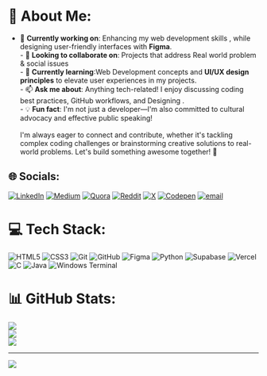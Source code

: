 # 💫 About Me:
- 🌱 **Currently working on**: Enhancing my web development skills , while designing user-friendly interfaces with **Figma**.<br>- 🤝 **Looking to collaborate on**: Projects that address Real world problem & social issues<br>- 🧠 **Currently learning**:Web Development concepts and **UI/UX design principles** to elevate user experiences in my projects.<br>- 📫 **Ask me about**: Anything tech-related! I enjoy discussing coding best practices, GitHub workflows, and Designing .<br>- 💡 **Fun fact**: I'm not just a developer—I'm also committed to cultural advocacy and effective public speaking!<br><br>I'm always eager to connect and contribute, whether it's tackling complex coding challenges or brainstorming creative solutions to real-world problems. Let's build something awesome together! 🚀<br>


## 🌐 Socials:
[![LinkedIn](https://img.shields.io/badge/LinkedIn-%230077B5.svg?logo=linkedin&logoColor=white)](https://linkedin.com/in/urn:li:member:1350100722) [![Medium](https://img.shields.io/badge/Medium-12100E?logo=medium&logoColor=white)](https://medium.com/@@pimohammedsahu72) [![Quora](https://img.shields.io/badge/Quora-%23B92B27.svg?logo=Quora&logoColor=white)](https://quora.com/profile/Saheem-Thinks-So) [![Reddit](https://img.shields.io/badge/Reddit-%23FF4500.svg?logo=Reddit&logoColor=white)](https://reddit.com/user/Saheem_the_Maximus) [![X](https://img.shields.io/badge/X-black.svg?logo=X&logoColor=white)](https://x.com/saheem_so26025) [![Codepen](https://img.shields.io/badge/Codepen-000000?logo=codepen&logoColor=white)](https://codepen.io/saheem-thinks-so) [![email](https://img.shields.io/badge/Email-D14836?logo=gmail&logoColor=white)](mailto:pimohammedsahu72@gmail.com) 

# 💻 Tech Stack:

![HTML5](https://img.shields.io/badge/html5-%23E34F26.svg?style=for-the-badge&logo=html5&logoColor=white) ![CSS3](https://img.shields.io/badge/css3-%231572B6.svg?style=for-the-badge&logo=css3&logoColor=white) ![Git](https://img.shields.io/badge/git-%23F05033.svg?style=for-the-badge&logo=git&logoColor=white) ![GitHub](https://img.shields.io/badge/github-%23121011.svg?style=for-the-badge&logo=github&logoColor=white) ![Figma](https://img.shields.io/badge/figma-%23F24E1E.svg?style=for-the-badge&logo=figma&logoColor=white) ![Python](https://img.shields.io/badge/python-3670A0?style=for-the-badge&logo=python&logoColor=ffdd54) ![Supabase](https://img.shields.io/badge/Supabase-3ECF8E?style=for-the-badge&logo=supabase&logoColor=white) ![Vercel](https://img.shields.io/badge/vercel-%23000000.svg?style=for-the-badge&logo=vercel&logoColor=white) ![C](https://img.shields.io/badge/c-%2300599C.svg?style=for-the-badge&logo=c&logoColor=white) ![Java](https://img.shields.io/badge/java-%23ED8B00.svg?style=for-the-badge&logo=openjdk&logoColor=white) ![Windows Terminal](https://img.shields.io/badge/Windows%20Terminal-%234D4D4D.svg?style=for-the-badge&logo=windows-terminal&logoColor=white)
# 📊 GitHub Stats:
![](https://github-readme-stats.vercel.app/api?username=Mohammed-Saheem&theme=dark&hide_border=false&include_all_commits=false&count_private=false)<br/>
![](https://nirzak-streak-stats.vercel.app/?user=Mohammed-Saheem&theme=dark&hide_border=false)<br/>
![](https://github-readme-stats.vercel.app/api/top-langs/?username=Mohammed-Saheem&theme=dark&hide_border=false&include_all_commits=false&count_private=false&layout=compact)

---
[![](https://visitcount.itsvg.in/api?id=Mohammed-Saheem&icon=0&color=0)](https://visitcount.itsvg.in)

<!-- Proudly created with GPRM ( https://gprm.itsvg.in ) -->
